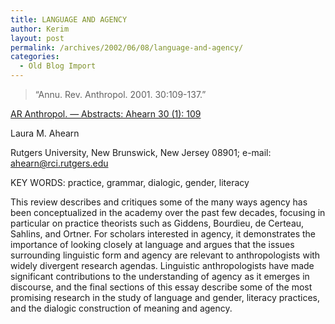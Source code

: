 ```yaml
---
title: LANGUAGE AND AGENCY
author: Kerim
layout: post
permalink: /archives/2002/06/08/language-and-agency/
categories:
  - Old Blog Import
---
```


>   &#8220;Annu. Rev. Anthropol. 2001. 30:109-137.&#8221;


<a href="http://anthro.annualreviews.org/cgi/content/abstract/30/1/109" onclick="_gaq.push(['_trackEvent', 'outbound-article', 'http://anthro.annualreviews.org/cgi/content/abstract/30/1/109', 'AR Anthropol. &#8212; Abstracts: Ahearn 30 (1): 109']);" >AR Anthropol. &#8212; Abstracts: Ahearn 30 (1): 109</a>  
<!--more-->

  
Laura M. Ahearn  
  
Rutgers University, New Brunswick, New Jersey 08901; e-mail: ahearn@rci.rutgers.edu

KEY WORDS: practice, grammar, dialogic, gender, literacy

This review describes and critiques some of the many ways agency has been conceptualized in the academy over the past few decades, focusing in particular on practice theorists such as Giddens, Bourdieu, de Certeau, Sahlins, and Ortner. For scholars interested in agency, it demonstrates the importance of looking closely at language and argues that the issues surrounding linguistic form and agency are relevant to anthropologists with widely divergent research agendas. Linguistic anthropologists have made significant contributions to the understanding of agency as it emerges in discourse, and the final sections of this essay describe some of the most promising research in the study of language and gender, literacy practices, and the dialogic construction of meaning and agency.

